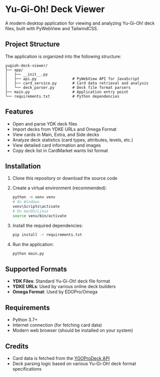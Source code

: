 # Yu-Gi-Oh! Deck Viewer

A modern desktop application for viewing and analyzing Yu-Gi-Oh! deck files, built with PyWebView and TailwindCSS.

## Project Structure

The application is organized into the following structure:

```
yugioh-deck-viewer/
├── app/
│   ├── __init__.py
│   ├── api.py                # PyWebView API for JavaScript
│   ├── card_service.py       # Card data retrieval and analysis
│   └── deck_parser.py        # Deck file format parsers
├── main.py                   # Application entry point
└── requirements.txt          # Python dependencies
```

## Features

- Open and parse YDK deck files
- Import decks from YDKE URLs and Omega Format
- View cards in Main, Extra, and Side decks
- Analyze deck statistics (card types, attributes, levels, etc.)
- View detailed card information and images
- Copy deck list in CardMarket wants list format

## Installation

1. Clone this repository or download the source code
2. Create a virtual environment (recommended):
   ```bash
   python -m venv venv
   # On Windows
   venv\Scripts\activate
   # On macOS/Linux
   source venv/bin/activate
   ```

3. Install the required dependencies:
   ```bash
   pip install -r requirements.txt
   ```

4. Run the application:
   ```bash
   python main.py
   ```

## Supported Formats

- **YDK Files**: Standard Yu-Gi-Oh! deck file format
- **YDKE URLs**: Used by various online deck builders
- **Omega Format**: Used by EDOPro/Omega

## Requirements

- Python 3.7+
- Internet connection (for fetching card data)
- Modern web browser (should be installed on your system)

## Credits

- Card data is fetched from the [YGOProDeck API](https://db.ygoprodeck.com/api-guide/)
- Deck parsing logic based on various Yu-Gi-Oh! deck format specifications